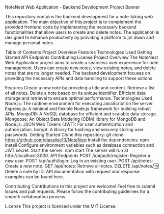 NoteNest Web Application - Backend Development
Project Banner

This repository contains the backend development for a note-taking web application. The main objective of this project is to complement the provided frontend code by implementing the necessary backend functionalities that allow users to create and delete notes. The application is designed to enhance productivity by providing a platform to jot down and manage personal notes.

Table of Contents
Project Overview
Features
Technologies Used
Getting Started
API Endpoints
Contributing
License
Project Overview
The NoteNest Web Application project aims to create a seamless user experience for note management. Users can create new notes, view existing notes, and delete notes that are no longer needed. The backend development focuses on providing the necessary APIs and data handling to support these actions.

Features
Create a new note by providing a title and content.
Retrieve a list of all notes.
Delete a note based on its unique identifier.
Efficient data storage and retrieval to ensure optimal performance.
Technologies Used
Node.js: The runtime environment for executing JavaScript on the server.
Express.js: A minimal and flexible Node.js framework for building robust APIs.
MongoDB: A NoSQL database for efficient and scalable data storage.
Mongoose: An Object Data Modeling (ODM) library for MongoDB and Node.js.
JSON Web Tokens (JWT): For user authentication and authorization.
bcrypt: A library for hashing and securely storing user passwords.
Getting Started
Clone this repository: git clone https://github.com/elavallee13/NoteNest
Install the dependencies: npm install
Configure environment variables such as database connection and JWT secret.
Start the server: npm start
The server will run at http://localhost:3000.
API Endpoints
POST /api/auth/register: Register a new user.
POST /api/auth/login: Log in an existing user.
POST /api/notes: Create a new note.
GET /api/notes: Retrieve all notes.
DELETE /api/notes/:id: Delete a note by ID.
API documentation with request and response examples can be found here.

Contributing
Contributions to this project are welcome! Feel free to submit issues and pull requests. Please follow the contributing guidelines for a smooth collaboration process.

License
This project is licensed under the MIT License.